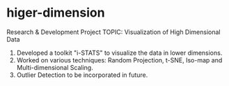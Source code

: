 # higer-dimension
Research & Development Project 
TOPIC: Visualization of High Dimensional Data
  1. Developed a toolkit "i-STATS" to visualize the data in lower dimensions.
  2. Worked on various techniques: Random Projection, t-SNE, Iso-map and Multi-dimensional Scaling.
  3. Outlier Detection to be incorporated in future.
